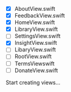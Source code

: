 - [X] AboutView.swift
- [X] FeedbackView.swift
- [X] HomeView.swift
- [X] LibraryView.swift
- [ ] SettingsView.swift
- [X] InsightView.swift
- [ ] LibaryView.swift
- [ ] RootView.swift
- [ ] TermsViewswift
- [ ] DonateView.swift

Start creating views...
